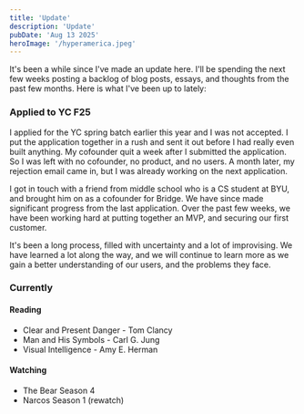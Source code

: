 ```yaml
---
title: 'Update'
description: 'Update'
pubDate: 'Aug 13 2025'
heroImage: '/hyperamerica.jpeg'
---
```


It's been a while since I've made an update here. I'll be spending the next few weeks posting a backlog of blog posts, essays, and thoughts from the past few months. Here is what I've been up to lately:

### Applied to YC F25
I applied for the YC spring batch earlier this year and I was not accepted. I put the application together in a rush and sent it out before I had really even built anything. My cofounder quit a week after I submitted the application. So I was left with no cofounder, no product, and no users. A month later, my rejection email came in, but I was already working on the next application. 

I got in touch with a friend from middle school who is a CS student at BYU, and brought him on as a cofounder for Bridge. We have since made significant progress from the last application. Over the past few weeks, we have been working hard at putting together an MVP, and securing our first customer. 

It's been a long process, filled with uncertainty and a lot of improvising. We have learned a lot along the way, and we will continue to learn more as we gain a better understanding of our users, and the problems they face. 


### Currently
#### Reading
- Clear and Present Danger - Tom Clancy
- Man and His Symbols - Carl G. Jung
- Visual Intelligence - Amy E. Herman
#### Watching
- The Bear Season 4
- Narcos Season 1 (rewatch)

